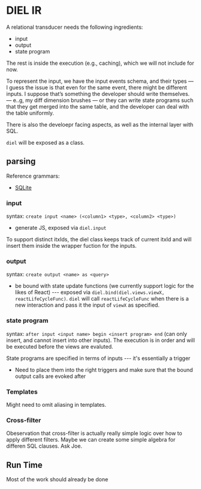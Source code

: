 # DIEL IR

A relational transducer needs the following ingredients:

* input
* output
* state program

The rest is inside the execution (e.g., caching), which we will not include for now.

To represent the input, we have the input events schema, and their types — I guess the issue is that even for the same event, there might be different inputs. I suppose that’s something the developer should write themselves. — e..g, my diff dimension brushes — or they can write state programs such that they get merged into the same table, and the developer can deal with the table uniformly.

There is also the develoepr facing aspects, as well as the internal layer with SQL.

`diel` will be exposed as a class.

## parsing

Reference grammars:

* [SQLite](https://github.com/antlr/grammars-v4/blob/master/sqlite/SQLite.g4)

### input

syntax: `create input <name> (<column1> <type>, <column2> <type>)`

* generate JS, exposed via `diel.input`

To support distinct itxIds, the diel class keeps track of current itxId and will insert them inside the wrapper fuction for the inputs.

### output

syntax: `create output <name> as <query>`

* be bound with state update functions (we currently support logic for the likes of React) --- exposed via `diel.bind(diel.views.viewX, reactLifeCycleFunc)`.  `diel` will call `reactLifeCycleFunc` when there is a new interaction and pass it the input of `viewX` as specified.

### state program

syntax: `after input <input name> begin <insert program> end` (can only insert, and cannot insert into other inputs). The execution is in order and will be executed before the views are evaluted.

State programs are specified in terms of inputs --- it's essentially a trigger

* Need to place them into the right triggers and make sure that the bound output calls are evoked after

### Templates

Might need to omit aliasing in templates.

### Cross-filter

Obeservation that cross-filter is actually really simple logic over how to apply different filters.  Maybe we can create some simple algebra for differen SQL clauses. Ask Joe.

## Run Time

Most of the work should already be done

